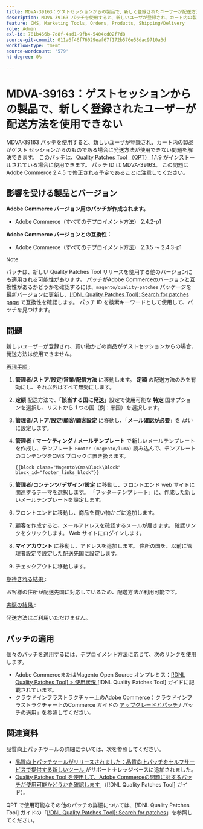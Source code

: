 ```yaml
---
title: MDVA-39163：ゲストセッションからの製品で、新しく登録されたユーザーが配送方法を使用できない
description: MDVA-39163 パッチを使用すると、新しいユーザが登録され、カート内の製品がゲスト セッションからのものである場合に発送方法が使用できない問題を解決できます。 このパッチは、[Quality Patches Tool （QPT） ] （https://experienceleague.adobe.com/en/docs/commerce-operations/tools/quality-patches-tool/quality-patches-tool-to-self-serve-quality-patches） 1.1.9 がインストールされている場合に利用できます。 パッチ ID は MDVA-39163。 この問題はAdobe Commerce 2.4.5 で修正される予定であることに注意してください。
feature: CMS, Marketing Tools, Orders, Products, Shipping/Delivery
role: Admin
exl-id: 781b466b-7d8f-4ad1-9fb4-5404cd02f7d8
source-git-commit: 011a6f46f76029eaf67f172b576e58dac9710a3d
workflow-type: tm+mt
source-wordcount: '579'
ht-degree: 0%

---
```


# MDVA-39163：ゲストセッションからの製品で、新しく登録されたユーザーが配送方法を使用できない

MDVA-39163 パッチを使用すると、新しいユーザが登録され、カート内の製品がゲスト セッションからのものである場合に発送方法が使用できない問題を解決できます。 このパッチは、[Quality Patches Tool （QPT） ](https://experienceleague.adobe.com/en/docs/commerce-operations/tools/quality-patches-tool/quality-patches-tool-to-self-serve-quality-patches)1.1.9 がインストールされている場合に使用できます。 パッチ ID は MDVA-39163。 この問題はAdobe Commerce 2.4.5 で修正される予定であることに注意してください。

## 影響を受ける製品とバージョン

**Adobe Commerce バージョン用のパッチが作成されます。**

* Adobe Commerce（すべてのデプロイメント方法） 2.4.2-p1

**Adobe Commerce バージョンとの互換性：**

* Adobe Commerce（すべてのデプロイメント方法） 2.3.5 ～ 2.4.3-p1

>[!NOTE]
>
>パッチは、新しい Quality Patches Tool リリースを使用する他のバージョンにも適用される可能性があります。 パッチがAdobe Commerceのバージョンと互換性があるかどうかを確認するには、`magento/quality-patches` パッケージを最新バージョンに更新し、[[!DNL Quality Patches Tool]: Search for patches page](https://experienceleague.adobe.com/en/docs/commerce-operations/tools/quality-patches-tool/quality-patches-tool-to-self-serve-quality-patches) で互換性を確認します。 パッチ ID を検索キーワードとして使用して、パッチを見つけます。

## 問題

新しいユーザーが登録され、買い物かごの商品がゲストセッションからの場合、発送方法は使用できません。

<u> 再現手順 </u>:

1. **管理者**/**ストア**/**設定**/**営業**/**配信方法** に移動します。 **定額** の配送方法のみを有効にし、それ以外はすべて無効にします。
1. **定額** 配送方法で、「**該当する国に発送**」設定で使用可能な **特定** 国オプションを選択し、リストから 1 つの国（例：米国）を選択します。
1. **管理者**/**ストア**/**設定**/**顧客**/**顧客設定** に移動し、「**メール確認が必要**」を _はい_ に設定します。
1. **管理者** / **マーケティング** / **メールテンプレート** で新しいメールテンプレートを作成し、テンプレート `Footer (magento/luma)` 読み込んで、テンプレートのコンテンツをCMS ブロックに置き換えます。

   ```CMS
   {{block class="Magento\Cms\Block\Block" block_id="footer_links_block"}}
   ```

1. **管理者**/**コンテンツ**/**デザイン**/**設定** に移動し、フロントエンド web サイトに関連するテーマを選択します。 「フッターテンプレート」に、作成した新しいメールテンプレートを設定します。
1. フロントエンドに移動し、商品を買い物かごに追加します。
1. 顧客を作成すると、メールアドレスを確認するメールが届きます。 確認リンクをクリックします。 Web サイトにログインします。
1. **マイアカウント** に移動し、アドレスを追加します。 住所の国を、以前に管理者設定で設定した配送先国に設定します。
1. チェックアウトに移動します。

<u> 期待される結果 </u>:

お客様の住所が配送先国に対応しているため、配送方法が利用可能です。

<u> 実際の結果 </u>:

発送方法はご利用いただけません。

## パッチの適用

個々のパッチを適用するには、デプロイメント方法に応じて、次のリンクを使用します。

* Adobe CommerceまたはMagento Open Source オンプレミス：[[!DNL Quality Patches Tool] > 使用状況 ](/help/tools/quality-patches-tool/usage.md) [!DNL Quality Patches Tool] ガイドに記載されています。
* クラウドインフラストラクチャー上のAdobe Commerce：クラウドインフラストラクチャー上のCommerce ガイドの [ アップグレードとパッチ ](https://experienceleague.adobe.com/docs/commerce-cloud-service/user-guide/develop/upgrade/apply-patches.html)/ パッチの適用」を参照してください。

## 関連資料

品質向上パッチツールの詳細については、次を参照してください。

* [ 品質向上パッチツールがリリースされました：品質向上パッチをセルフサービスで提供する新しいツール ](https://experienceleague.adobe.com/en/docs/commerce-operations/tools/quality-patches-tool/quality-patches-tool-to-self-serve-quality-patches) がサポートナレッジベースに追加されました。
* [Quality Patches Tool を使用して、Adobe Commerceの問題に対するパッチが使用可能かどうかを確認します ](/help/tools/quality-patches-tool/patches-available-in-qpt/check-patch-for-magento-issue-with-magento-quality-patches.md) （[!DNL Quality Patches Tool] ガイド）。

QPT で使用可能なその他のパッチの詳細については、[!DNL Quality Patches Tool] ガイドの「[[!DNL Quality Patches Tool]: Search for patches](https://experienceleague.adobe.com/tools/commerce-quality-patches/index.html)」を参照してください。
